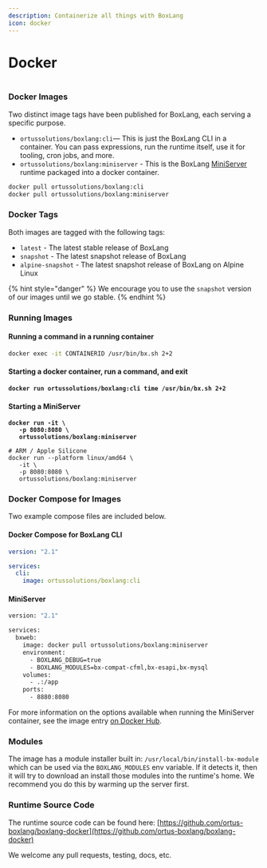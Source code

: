 ```yaml
---
description: Containerize all things with BoxLang
icon: docker
---
```


# Docker

<figure><img src="../../.gitbook/assets/docker.png" alt=""><figcaption></figcaption></figure>

### Docker Images

Two distinct image tags have been published for BoxLang, each serving a specific purpose.

* `ortussolutions/boxlang:cli`— This is just the BoxLang CLI in a container. You can pass expressions, run the runtime itself, use it for tooling, cron jobs, and more.
* `ortussolutions/boxlang:miniserver` - This is the BoxLang [MiniServer](miniserver.md) runtime packaged into a docker container.

```bash
docker pull ortussolutions/boxlang:cli
docker pull ortussolutions/boxlang:miniserver
```

### Docker Tags <a href="#docker-compose-for-images-8" id="docker-compose-for-images-8"></a>

Both images are tagged with the following tags:

* `latest` - The latest stable release of BoxLang
* `snapshot` - The latest snapshot release of BoxLang
* `alpine-snapshot` - The latest snapshot release of BoxLang on Alpine Linux

{% hint style="danger" %}
We encourage you to use the `snapshot` version of our images until we go stable.
{% endhint %}

### **Running Images**

#### **Running a command in a running container**

```bash
docker exec -it CONTAINERID /usr/bin/bx.sh 2+2
```

#### **Starting a docker container, run a command, and exit**

<pre class="language-bash"><code class="lang-bash"><strong>docker run ortussolutions/boxlang:cli time /usr/bin/bx.sh 2+2
</strong></code></pre>

#### Starting a MiniServer <a href="#docker-compose-for-images-8" id="docker-compose-for-images-8"></a>

<pre class="language-bash"><code class="lang-bash"><strong>docker run -it \
</strong><strong>   -p 8080:8080 \
</strong><strong>   ortussolutions/boxlang:miniserver
</strong>
# ARM / Apple Silicone
docker run --platform linux/amd64 \
   -it \
   -p 8080:8080 \
   ortussolutions/boxlang:miniserver
</code></pre>

### Docker Compose for Images <a href="#docker-compose-for-images-8" id="docker-compose-for-images-8"></a>

Two example compose files are included below.

#### Docker Compose for BoxLang CLI <a href="#docker-compose-for-bx-cli-9" id="docker-compose-for-bx-cli-9"></a>

```yaml
version: "2.1"

services:
  cli:
    image: ortussolutions/boxlang:cli
```

#### MiniServer <a href="#docker-compose-for-bx-web-server-12" id="docker-compose-for-bx-web-server-12"></a>

```bash
version: "2.1"

services:
  bxweb:
    image: docker pull ortussolutions/boxlang:miniserver
    environment:
      - BOXLANG_DEBUG=true
      - BOXLANG_MODULES=bx-compat-cfml,bx-esapi,bx-mysql
    volumes:
      - .:/app
    ports:
      - 8880:8080
```

For more information on the options available when running the MiniServer container, see the image entry [on Docker Hub](https://hub.docker.com/r/ortussolutions/boxlang).

### Modules

The image has a module installer built in: `/usr/local/bin/install-bx-module` which can be used via the `BOXLANG_MODULES` env variable.  If it detects it, then it will try to download an install those modules into the runtime's home.  We recommend you do this by warming up the server first.

### Runtime Source Code

The runtime source code can be found here: [https://github.com/ortus-boxlang/boxlang-docker](https://github.com/ortus-boxlang/boxlang-docker)

We welcome any pull requests, testing, docs, etc.
